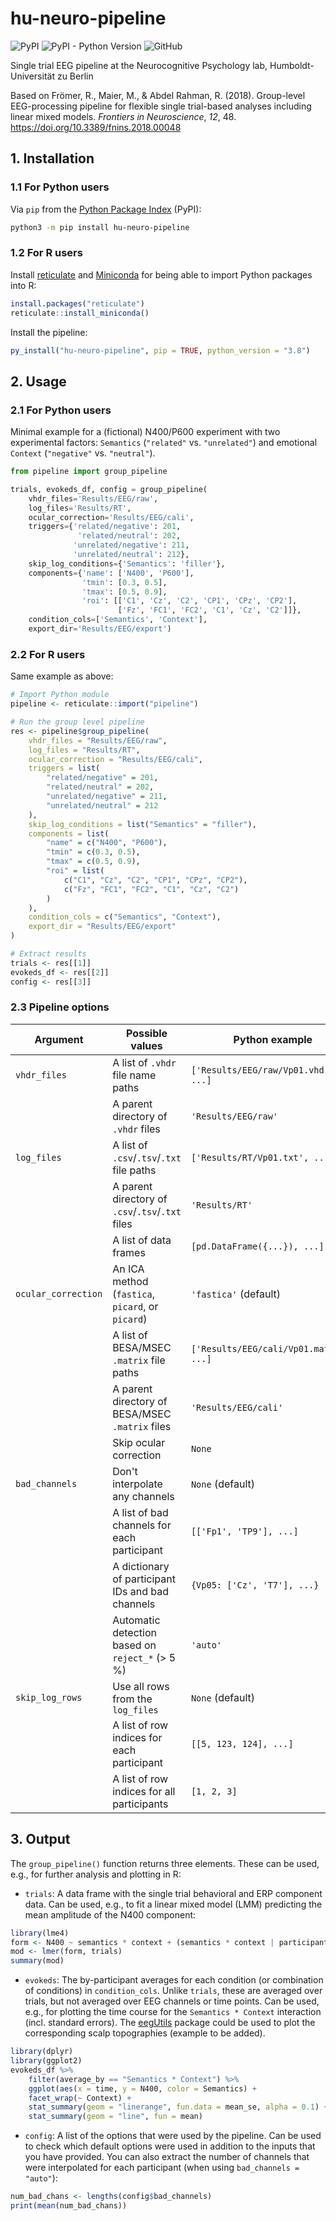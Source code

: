 # hu-neuro-pipeline

![PyPI](https://img.shields.io/pypi/v/hu-neuro-pipeline)
![PyPI - Python Version](https://img.shields.io/pypi/pyversions/hu-neuro-pipeline)
![GitHub](https://img.shields.io/github/license/alexenge/hu-neuro-pipeline)

Single trial EEG pipeline at the Neurocognitive Psychology lab, Humboldt-Universität zu Berlin

Based on Frömer, R., Maier, M., & Abdel Rahman, R. (2018).
Group-level EEG-processing pipeline for flexible single trial-based analyses including linear mixed models.
*Frontiers in Neuroscience*, *12*, 48. <https://doi.org/10.3389/fnins.2018.00048>

## 1. Installation

### 1.1 For Python users

Via `pip` from the [Python Package Index](https://pypi.org/project/hu-neuro-pipeline/) (PyPI):

```bash
python3 -m pip install hu-neuro-pipeline
```

### 1.2 For R users

Install [reticulate](https://rstudio.github.io/reticulate/) and [Miniconda](https://docs.conda.io/en/latest/miniconda.html) for being able to import Python packages into R:

```r
install.packages("reticulate")
reticulate::install_miniconda()
```

Install the pipeline:

```r
py_install("hu-neuro-pipeline", pip = TRUE, python_version = "3.8")
```

## 2. Usage

### 2.1 For Python users

Minimal example for a (fictional) N400/P600 experiment with two experimental factors: `Semantics` (`"related"` vs. `"unrelated"`) and emotional `Context` (`"negative"` vs. `"neutral"`).

```python
from pipeline import group_pipeline

trials, evokeds_df, config = group_pipeline(
    vhdr_files='Results/EEG/raw',
    log_files='Results/RT',
    ocular_correction='Results/EEG/cali',
    triggers={'related/negative': 201,
               'related/neutral': 202,
              'unrelated/negative': 211,
              'unrelated/neutral': 212},
    skip_log_conditions={'Semantics': 'filler'},
    components={'name': ['N400', 'P600'],
                'tmin': [0.3, 0.5],
                'tmax': [0.5, 0.9],
                'roi': [['C1', 'Cz', 'C2', 'CP1', 'CPz', 'CP2'],
                        ['Fz', 'FC1', 'FC2', 'C1', 'Cz', 'C2']]},
    condition_cols=['Semantics', 'Context'],
    export_dir='Results/EEG/export')
```

### 2.2 For R users

Same example as above:

```R
# Import Python module
pipeline <- reticulate::import("pipeline")

# Run the group level pipeline
res <- pipeline$group_pipeline(
    vhdr_files = "Results/EEG/raw",
    log_files = "Results/RT",
    ocular_correction = "Results/EEG/cali",
    triggers = list(
        "related/negative" = 201,
        "related/neutral" = 202,
        "unrelated/negative" = 211,
        "unrelated/neutral" = 212
    ),
    skip_log_conditions = list("Semantics" = "filler"),
    components = list(
        "name" = c("N400", "P600"),
        "tmin" = c(0.3, 0.5),
        "tmax" = c(0.5, 0.9),
        "roi" = list(
            c("C1", "Cz", "C2", "CP1", "CPz", "CP2"),
            c("Fz", "FC1", "FC2", "C1", "Cz", "C2")
        )
    ),
    condition_cols = c("Semantics", "Context"),
    export_dir = "Results/EEG/export"
)

# Extract results
trials <- res[[1]]
evokeds_df <- res[[2]]
config <- res[[3]]
```

### 2.3 Pipeline options

| Argument            | Possible values                                  | Python example                          | R example                                |
| ------------------- | ------------------------------------------------ | --------------------------------------- | ---------------------------------------- |
| `vhdr_files`        | A list of `.vhdr` file name paths                | `['Results/EEG/raw/Vp01.vhdr', ...]`    | `c("Results/EEG/raw/Vp01.vhdr", ...)`    |
|                     | A parent directory of `.vhdr` files              | `'Results/EEG/raw'`                     | `"Results/EEG/raw"`                      |
| `log_files`         | A list of `.csv`/`.tsv`/`.txt` file paths        | `['Results/RT/Vp01.txt', ...]`          | `c("Results/RT/Vp01.txt", ...)`          |
|                     | A parent directory of `.csv`/`.tsv`/`.txt` files | `'Results/RT'`                          | `"Results/RT"`                           |
|                     | A list of data frames                            | `[pd.DataFrame({...}), ...]`            | `list(data.frame(...), ...)`             |
| `ocular_correction` | An ICA method (`fastica`, `picard`, or `picard`) | `'fastica'` (default)                   | `"fastica` (default)                     |
|                     | A list of BESA/MSEC `.matrix` file paths         | `['Results/EEG/cali/Vp01.matrix', ...]` | `c("Results/EEG/cali/Vp01.matrix", ...)` |
|                     | A parent directory of BESA/MSEC `.matrix` files  | `'Results/EEG/cali'`                    | `"Results/EEG/cali"`                     |
|                     | Skip ocular correction                           | `None`                                  | `NULL`                                   |
| `bad_channels`      | Don't interpolate any channels                   | `None` (default)                        | `NULL` (default)                         |
|                     | A list of bad channels for each participant      | `[['Fp1', 'TP9'], ...]`                 | `list(c("Fp1", "TP9"), ...)`             |
|                     | A dictionary of participant IDs and bad channels | `{Vp05: ['Cz', 'T7'], ...}`             | `list(Vp05 = c('Cz', 'T7'), ...)`        |
|                     | Automatic detection based on `reject_*` (> 5 %)  | `'auto'`                                | `"auto"`                                 |
| `skip_log_rows`     | Use all rows from the `log_files`                | `None` (default)                        | `NULL` (default)                         |
|                     | A list of row indices for each participant       | `[[5, 123, 124], ...]`                  | `list(c(5, 123, 124), ...)`              |
|                     | A list of row indices for all participants       | `[1, 2, 3]`                             | `c(1, 2, 3)`                             |

## 3. Output

The `group_pipeline()` function returns three elements.
These can be used, e.g., for further analysis and plotting in R:

* `trials`: A data frame with the single trial behavioral and ERP component data.
Can be used, e.g., to fit a linear mixed model (LMM) predicting the mean amplitude of the N400 component:

```r
library(lme4)
form <- N400 ~ semantics * context + (semantics * context | participant_id)
mod <- lmer(form, trials)
summary(mod)
```

* `evokeds`: The by-participant averages for each condition (or combination of conditions) in `condition_cols`.
Unlike `trials`, these are averaged over trials, but not averaged over EEG channels or time points.
Can be used, e.g., for plotting the time course for the `Semantics * Context` interaction (incl. standard errors). The [eegUtils](https://craddm.github.io/eegUtils) package could be used to plot the corresponding scalp topographies (example to be added).

```r
library(dplyr)
library(ggplot2)
evokeds_df %>%
    filter(average_by == "Semantics * Context") %>%
    ggplot(aes(x = time, y = N400, color = Semantics) +
    facet_wrap(~ Context) +
    stat_summary(geom = "linerange", fun.data = mean_se, alpha = 0.1) +
    stat_summary(geom = "line", fun = mean)    
```

* `config`: A list of the options that were used by the pipeline.
Can be used to check which default options were used in addition to the inputs that you have provided.
You can also extract the number of channels that were interpolated for each participant (when using `bad_channels = "auto"`):

```r
num_bad_chans <- lengths(config$bad_channels)
print(mean(num_bad_chans))
```

